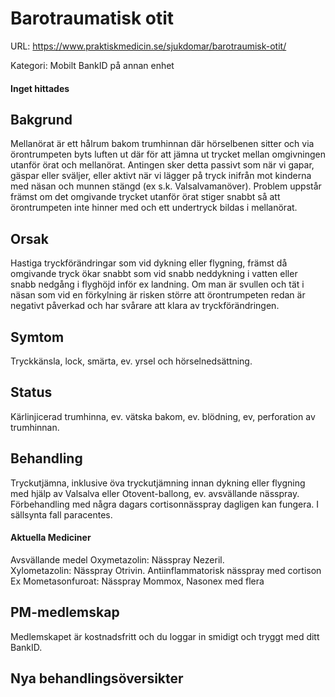 # Barotraumatisk otit

URL: https://www.praktiskmedicin.se/sjukdomar/barotraumisk-otit/



Kategori: Mobilt BankID på annan enhet

#### Inget hittades

## Bakgrund

Mellanörat är ett hålrum bakom trumhinnan där hörselbenen sitter och via örontrumpeten byts luften ut där för att jämna ut trycket mellan omgivningen utanför örat och mellanörat. Antingen sker detta passivt som när vi gapar, gäspar eller sväljer, eller aktivt när vi lägger på tryck inifrån mot kinderna med näsan och munnen stängd (ex s.k. Valsalvamanöver). Problem uppstår främst om det omgivande trycket utanför örat stiger snabbt så att örontrumpeten inte hinner med och ett undertryck bildas i mellanörat.

## Orsak

Hastiga tryckförändringar som vid dykning eller flygning, främst då omgivande tryck ökar snabbt som vid snabb neddykning i vatten eller snabb nedgång i flyghöjd inför ex landning. Om man är svullen och tät i näsan som vid en förkylning är risken större att örontrumpeten redan är negativt påverkad och har svårare att klara av tryckförändringen.

## Symtom

Tryckkänsla, lock, smärta, ev. yrsel och hörselnedsättning.

## Status

Kärlinjicerad trumhinna, ev. vätska bakom, ev. blödning, ev, perforation av trumhinnan.

## Behandling

Tryckutjämna, inklusive öva tryckutjämning innan dykning eller flygning med hjälp av Valsalva eller Otovent-ballong, ev. avsvällande nässpray. Förbehandling med några dagars cortisonnässpray dagligen kan fungera. I sällsynta fall paracentes.

#### Aktuella Mediciner

Avsvällande medel
Oxymetazolin: Nässpray Nezeril.
Xylometazolin: Nässpray Otrivin.
Antiinflammatorisk nässpray med cortison
Ex Mometasonfuroat: Nässpray Mommox, Nasonex med flera

## PM-medlemskap

Medlemskapet är kostnadsfritt och du loggar in smidigt och tryggt med ditt BankID.

## Nya behandlingsöversikter

